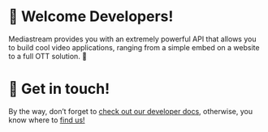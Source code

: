 #  👋 Welcome Developers! 

Mediastream provides you with an extremely powerful API that allows you to build cool video applications, ranging from a simple embed on a website to a full OTT solution. 🚀

# 💭 Get in touch!

By the way, don’t forget to [check out our developer docs](https://platform.mediastre.am/developer), otherwise, you know where to [find us!](https://www.mediastream.co/en/contact)
